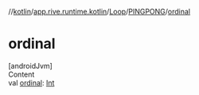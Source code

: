 //[kotlin](../../../../index.md)/[app.rive.runtime.kotlin](../../index.md)/[Loop](../index.md)/[PINGPONG](index.md)/[ordinal](ordinal.md)



# ordinal  
[androidJvm]  
Content  
val [ordinal](ordinal.md): [Int](https://kotlinlang.org/api/latest/jvm/stdlib/kotlin/-int/index.html)  



